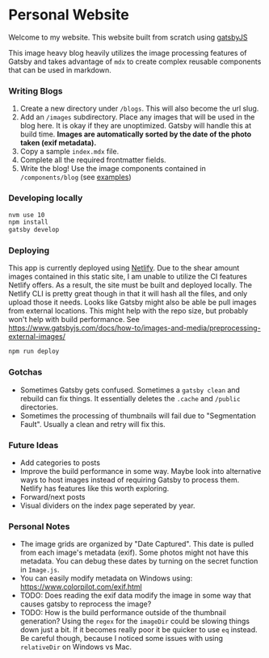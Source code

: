 # Personal Website

Welcome to my website. This website built from scratch using [gatsbyJS](https://www.gatsbyjs.org/)

This image heavy blog heavily utilizes the image processing features of Gatsby and takes advantage of `mdx` to create complex reusable components that can be used in markdown.

### Writing Blogs
1) Create a new directory under `/blogs`. This will also become the url slug.
2) Add an `/images` subdirectory. Place any images that will be used in the blog here. It is okay if they are unoptimized. Gatsby will handle this at build time. **Images are automatically sorted by the date of the photo taken (exif metadata).**
3) Copy a sample `index.mdx` file.
4) Complete all the required frontmatter fields.
5) Write the blog! Use the image components contained in `/components/blog` (see [examples](https://github.com/eslawski/personal-website/blob/master/docs/samples.txt))

### Developing locally
```sh
nvm use 10
npm install
gatsby develop
```

### Deploying
This app is currently deployed using [Netlify](https://www.netlify.com). Due to the shear amount images contained in this static site, I am unable to utilize the CI features Netlify offers. As a result, the site must be built and deployed locally. The Netlify CLI is pretty great though in that it will hash all the files, and only upload those it needs.
Looks like Gatsby might also be able be pull images from external locations. This might help with the repo size, but probably won't help with build performance. See https://www.gatsbyjs.com/docs/how-to/images-and-media/preprocessing-external-images/

```sh
npm run deploy
```

### Gotchas
* Sometimes Gatsby gets confused. Sometimes a `gatsby clean` and rebuild can fix things. It essentially deletes the `.cache` and `/public` directories.
* Sometimes the processing of thumbnails will fail due to "Segmentation Fault". Usually a clean and retry will fix this.

### Future Ideas
* Add categories to posts
* Improve the build performance in some way. Maybe look into alternative ways to host images instead of requiring Gatsby to process them. Netlify has features like this worth exploring.
* Forward/next posts
* Visual dividers on the index page seperated by year.

### Personal Notes
* The image grids are organized by "Date Captured". This date is pulled from each image's metadata (exif). Some photos might not have this metadata. You can debug these dates by turning on the secret function in `Image.js`.
* You can easily modify metadata on Windows using: https://www.colorpilot.com/exif.html
* TODO: Does reading the exif data modify the image in some way that causes gatsby to reprocess the image?
* TODO: How is the build performance outside of the thumbnail generation? Using the `regex` for the `imageDir` could be slowing things down just a bit. If it becomes really poor it be quicker to use `eq` instead. Be careful though, because I noticed some issues with using `relativeDir` on Windows vs Mac.

